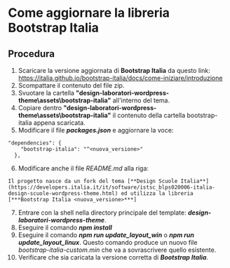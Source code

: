 # Come aggiornare la libreria Bootstrap Italia

## Procedura

1. Scaricare la versione aggiornata di **Bootstrap Italia** da questo link: https://italia.github.io/bootstrap-italia/docs/come-iniziare/introduzione
2. Scompattare il contenuto del file zip.
3. Svuotare la cartella **"design-laboratori-wordpress-theme\assets\bootstrap-italia"** all'interno del tema.
4. Copiare dentro **"design-laboratori-wordpress-theme\assets\bootstrap-italia"** il contenuto della cartella bootstrap-italia appena scaricata.
5. Modificare il file ***packages.json*** e aggiornare la voce:
```
"dependencies": {
    "bootstrap-italia": "^<nuova_versione>"
  },
```
6. Modificare anche il file *README.md* alla riga:
```
Il progetto nasce da un fork del tema [**Design Scuole Italia**](https://developers.italia.it/it/software/istsc_blps020006-italia-design-scuole-wordpress-theme.html) ed utilizza la libreria [***Bootstrap Italia <nuova_versione>***]
```
7. Entrare con la shell nella directory principale del template: ***design-laboratori-wordpress-theme***.
8. Eseguire il comando ***npm install***
9. Eseguire il comando ***npm run update_layout_win*** o ***npm run update_layout_linux***. Questo comando produce un nuovo file *bootstrap-italia-custom.min* che va a sovrascrivere quello esistente.
10. Verificare che sia caricata la versione corretta di ***Bootstrap Italia***.
